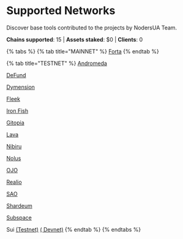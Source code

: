 # Supported Networks

Discover base tools contributed to the projects by NodersUA Team.

**Chains supported**: 15 | **Assets staked**: $0 | **Clients**: 0

{% tabs %}
{% tab title="MAINNET" %}
[Forta](https://app.gitbook.com/o/PwJLFN0UMkfBlahdy4yu/s/7Iou0VSI3wEaJMZZ5MDk/\~/changes/159/mainnet/forta)
{% endtab %}

{% tab title="TESTNET" %}
[Andromeda](../testnet/andromeda/)

[DeFund](../testnet/defund/)

[Dymension](../testnet/dimension/)

[Fleek](../testnet/fleek/)

[Iron Fish](../testnet/iron-fish/)

[Gitopia](../testnet/gitopia/)

[Lava](../testnet/lava-network/)

[Nibiru](../testnet/nibiru/)

[Nolus](../testnet/nolus/)

[OJO](../testnet/ojo/)

[Realio](../testnet/realio/)

[SAO](../testnet/sao/)

[Shardeum](../testnet/shardeum/)

[Subspace](../testnet/subspace-gemini-3c/)

Sui [(Testnet)](../testnet/sui-testnet/) [( Devnet)](../testnet/sui-devnet/)
{% endtab %}
{% endtabs %}

